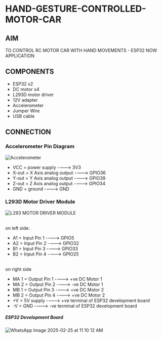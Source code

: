 # HAND-GESTURE-CONTROLLED-MOTOR-CAR

## AIM
TO CONTROL RC MOTOR CAR WITH HAND MOVEMENTS - ESP32 NOW APPLICATION


## COMPONENTS

- ESP32 x2
- DC motor x4
- L293D motor driver
- 12V adapter
- Accelerometer
- Jumper Wire
- USB cable

## CONNECTION

### Accelerometer Pin Diagram

![Accelerometer](https://github.com/user-attachments/assets/403b364a-441e-4159-8c13-4392bf09204e)

 - VCC = power supply ---->  3V3
 - X-out = X Axis analog output  ---->  GPIO36
 - Y-out = Y Axis analog output  ---->  GPIO39
 - Z-out = Z Axis analog output  ---->  GPIO34
 - GND = ground          ---->  GND

### L293D Motor Driver Module

![L293 MOTOR DRIVER MODULE](https://github.com/user-attachments/assets/eecb9d39-1c1c-4afa-b242-36d290c868eb)

<br> on left side:
- A1 = Input Pin 1   ---->  GPIO5
- A2 = Input Pin 2   ---->  GPIO32
- B1 = Input Pin 3   ---->  GPIO33
- B2 = Input Pin 4   ---->  GPIO25
  
<br> on right side
- MA 1 = Output Pin 1   ----> +ve DC Motor 1
- MA 2 = Output Pin 2   ----> -ve DC Motor 1
- MB 1 = Output Pin 3   ----> +ve DC Motor 2
- MB 2 = Output Pin 4   ----> +ve DC Motor 2
- +V = 5V supply ----> +ve terminal of ESP32 development board
- -V = GND ---->  -ve terminal of ESP32 development board

##### ESP32 Development Board
![WhatsApp Image 2025-02-25 at 11 10 12 AM](https://github.com/user-attachments/assets/a7ae9056-3012-4873-9db9-3e5a6d0471bc)



  
  
